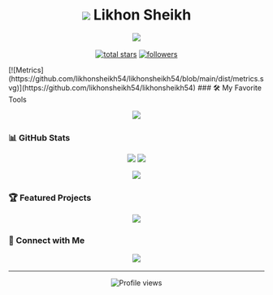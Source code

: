 <h1 align="center">
  <img src="https://media.giphy.com/media/hvRJCLFzcasrR4ia7z/giphy.gif" width="28">
  Likhon Sheikh
</h1>

<p align="center">
  <img src="https://readme-typing-svg.herokuapp.com/?lines=Full-stack+Developer;Open+Source+Enthusiast;Always+learning+new+things&font=Fira%20Code&center=true&width=440&height=45&color=f75c7e&vCenter=true&size=22">
</p>

<p align="center">
  <a href="https://github.com/likhonsheikh6?tab=repositories&sort=stargazers">
    <img alt="total stars" title="Total stars on GitHub" src="https://custom-icon-badges.demolab.com/github/stars/likhonsheikh6?color=55960c&style=for-the-badge&labelColor=488207&logo=star"/></a>
  <a href="https://github.com/likhonsheikh6?tab=followers">
    <img alt="followers" title="Follow me on Github" src="https://custom-icon-badges.demolab.com/github/followers/likhonsheikh6?color=236ad3&labelColor=1155ba&style=for-the-badge&logo=person-add&label=Follow&logoColor=white"/></a>
</p>
[![Metrics](https://github.com/likhonsheikh54/likhonsheikh54/blob/main/dist/metrics.svg)](https://github.com/likhonsheikh54/likhonsheikh54)
### 🛠️ My Favorite Tools

<p align="center">
  <a href="https://skillicons.dev">
    <img src="https://skillicons.dev/icons?i=python,js,html,css,react,nodejs,django,mysql,mongodb,linux,git" />
  </a>
</p>

### 📊 GitHub Stats

<p align="center">
  <img width="400" src="https://github-readme-stats.vercel.app/api?username=likhonsheikh6&count_private=true&show_icons=true&theme=react">
  <img width="400" src="https://github-readme-streak-stats.herokuapp.com/?user=likhonsheikh6&theme=react">
</p>

<p align="center">
  <img src="https://github-readme-activity-graph.vercel.app/graph?username=likhonsheikh6&theme=react-dark" width="800">
</p>

### 🏆 Featured Projects

<p align="center">
  <a href="https://github.com/likhonsheikhcodes/termux-nat-bypass">
    <img width="400" src="https://github-readme-stats.vercel.app/api/pin/?username=likhonsheikhcodes&repo=termux-nat-bypass&theme=react&hide_border=true">
  </a>
</p>

### 🤝 Connect with Me

<p align="center">
  <a href="https://github.com/likhonsheikh6">
    <img src="https://img.shields.io/badge/GitHub-100000?style=for-the-badge&logo=github&logoColor=white">
  </a>
</p>

---

<p align="center">
  <img src="https://komarev.com/ghpvc/?username=likhonsheikh6&label=Profile%20views&color=0e75b6&style=flat" alt="Profile views">
</p>

